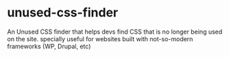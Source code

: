# unused-css-finder
An Unused CSS finder that helps devs find CSS that is no longer being used on the site. specially useful for websites built with not-so-modern frameworks (WP, Drupal, etc)
